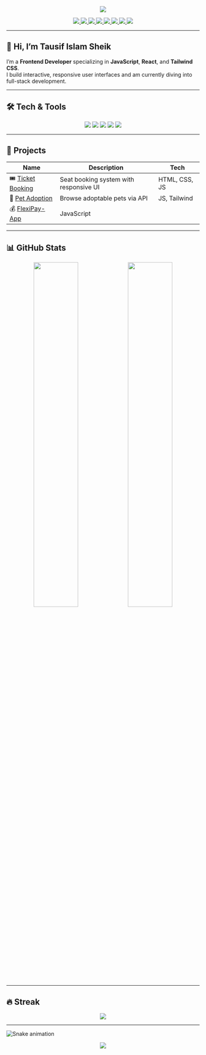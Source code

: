 <!-- Header -->
<p align="center">
  <img src="https://capsule-render.vercel.app/api?text=Hey+There!+👋&animation=fadeIn&type=waving&color=gradient&height=120" />
</p>

<!-- Social Buttons with Hover Animation -->
<p align="center">
  <a href="https://linkedin.com/in/tausifislamsheik" target="_blank">
    <img src="https://img.shields.io/badge/LinkedIn-blue?style=for-the-badge&logo=linkedin&logoColor=white"
      style="transition: transform 0.3s ease-in-out;" onmouseover="this.style.transform='scale(1.1)'" onmouseout="this.style.transform='scale(1)'" />
  </a>
  <a href="tausifislamsheik1@gmail.com" target="_blank">
    <img src="https://img.shields.io/badge/Gmail-red?style=for-the-badge&logo=gmail&logoColor=white"
      style="transition: transform 0.3s ease-in-out;" onmouseover="this.style.transform='scale(1.1)'" onmouseout="this.style.transform='scale(1)'" />
  </a>
  <a href="https://github.com/tausifislamsheik" target="_blank">
    <img src="https://img.shields.io/badge/GitHub-black?style=for-the-badge&logo=github&logoColor=white"
      style="transition: transform 0.3s ease-in-out;" onmouseover="this.style.transform='scale(1.1)'" onmouseout="this.style.transform='scale(1)'" />
  </a>
  <a href="https://yourportfolio.dev" target="_blank">
    <img src="https://img.shields.io/badge/Portfolio-004080?style=for-the-badge&logo=googlechrome&logoColor=white"
      style="transition: transform 0.3s ease-in-out;" onmouseover="this.style.transform='scale(1.1)'" onmouseout="this.style.transform='scale(1)'" />
  </a>
  <a href="https://x.com/tausifislmsheik" target="_blank">
    <img src="https://img.shields.io/badge/X-000000?style=for-the-badge&logo=twitter&logoColor=white"
      style="transition: transform 0.3s ease-in-out;" onmouseover="this.style.transform='scale(1.1)'" onmouseout="this.style.transform='scale(1)'" />
  </a>
  <a href="https://www.facebook.com/tausifislamsheik" target="_blank">
    <img src="https://img.shields.io/badge/Facebook-1877F2?style=for-the-badge&logo=facebook&logoColor=white"
      style="transition: transform 0.3s ease-in-out;" onmouseover="this.style.transform='scale(1.1)'" onmouseout="this.style.transform='scale(1)'" />
  </a>
  <a href="https://www.instagram.com/tausifislamsheik/" target="_blank">
    <img src="https://img.shields.io/badge/Instagram-E4405F?style=for-the-badge&logo=instagram&logoColor=white"
      style="transition: transform 0.3s ease-in-out;" onmouseover="this.style.transform='scale(1.1)'" onmouseout="this.style.transform='scale(1)'" />
  </a>
  <a href="https://hikmah.net/@tausifislamsheik" target="_blank">
    <img src="https://img.shields.io/badge/Hikmah-0A66C2?style=for-the-badge&logo=bookstack&logoColor=white"
      style="transition: transform 0.3s ease-in-out;" onmouseover="this.style.transform='scale(1.1)'" onmouseout="this.style.transform='scale(1)'" />
  </a>
</p>

---

## 👋 Hi, I’m **Tausif Islam Sheik**

I’m a **Frontend Developer** specializing in **JavaScript**, **React**, and **Tailwind CSS**.  
I build interactive, responsive user interfaces and am currently diving into full-stack development.

---

## 🛠️ Tech & Tools

<p align="center">
  <img src="https://img.shields.io/badge/JavaScript-F7DF1E?style=flat&logo=javascript&logoColor=black" />
  <img src="https://img.shields.io/badge/React-61DAFB?style=flat&logo=react&logoColor=black" />
  <img src="https://img.shields.io/badge/Tailwind_CSS-38B2AC?style=flat&logo=tailwind-css&logoColor=white" />
  <img src="https://img.shields.io/badge/HTML5-E34F26?style=flat&logo=html5&logoColor=white" />
  <img src="https://img.shields.io/badge/CSS3-1572B6?style=flat&logo=css3&logoColor=white" />
</p>

---

## 🚀 Projects

| Name | Description | Tech |
|------|-------------|------|
| 🎟️ [Ticket Booking](https://tausifislamsheik.github.io/Online-Tickets/) | Seat booking system with responsive UI | HTML, CSS, JS |
| 🐾 [Pet Adoption]([https://your-pet-app-link.com](https://tausifislamsheik.github.io/Peddy/)) | Browse adoptable pets via API | JS, Tailwind |
| 💰 [FlexiPay-App]([https://your-tictactoe-link.com](https://tausifislamsheik.github.io/FlexiPay-App/)) | JavaScript |

---

## 📊 GitHub Stats

<p align="center">
  <img src="https://github-readme-stats.vercel.app/api?username=tausifislamsheik&show_icons=true&theme=radical&hide_border=true" width="48%" />
  <img src="https://github-readme-stats.vercel.app/api/top-langs/?username=tausifislamsheik&layout=compact&theme=radical&hide_border=true" width="48%" />
</p>

---

## 🔥 Streak

<p align="center">
  <img src="https://github-readme-streak-stats.herokuapp.com/?user=tausifislamsheik&theme=radical&hide_border=true" />
</p>

---

![Snake animation](https://github.com/tausifislamsheik/output/github-contribution-grid-snake.svg)


<p align="center">
  <img src="https://capsule-render.vercel.app/api?type=waving&color=gradient&height=100&section=footer"/>
</p>
